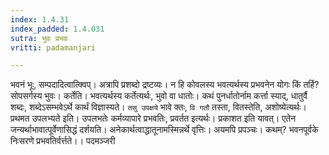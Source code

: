 ```yaml
---
index: 1.4.31
index_padded: 1.4.031
sutra: भुवः प्रभवः
vritti: padamanjari

---
```

भवनं भूः, सम्पदादित्वात्क्विप्। अत्रापि प्रशब्दो द्रष्टव्यः। न हि कोवलस्य भवत्यर्थस्य प्रभवनेन योगः किं तर्हि? सोपसर्गस्य भुवः। कर्तेति। भवत्यर्थस्य कर्तेत्यर्थः, भुवो वा धातोः। कथं पुनर्धातोर्नाम कर्त्ता स्याद्, धातुर्वै शब्दः, शब्देऽसम्भवेऽर्थे कार्थं विज्ञास्यते। `तसु उपक्षये` भावे क्तः, `वि गतौ` तस्ता, वितस्तेति, अशोष्येत्यर्थः। प्रथमत उपलभ्यते इति। उपलभतेः कर्मव्यापारे प्रभवतिः, प्रवर्तत इत्यर्थः। प्रकाशत इति यावत्। एतेन जन्यर्थाभावात्पूर्वेणासिद्धं दर्शयति। अनेकार्थत्वाद्धातूनामस्मिन्नर्थे वृत्तिः। अयमपि प्रपञ्चः। कथम्? भवनपूर्वके निःसरणे प्रभवतिर्वर्त्तते।।
पदमञ्जरी